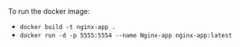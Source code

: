 To run the docker image:

- `docker build -t nginx-app .`
- `docker run -d -p 5555:5554 --name Nginx-app nginx-app:latest`